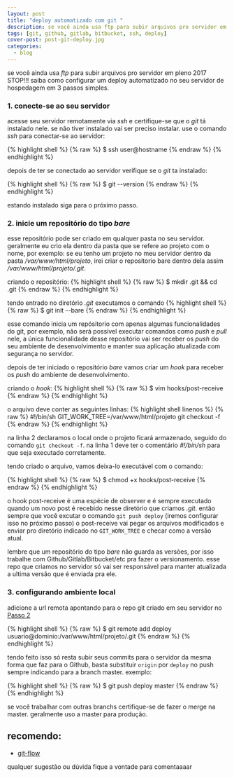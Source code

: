 ```yaml
---
layout: post
title: "deploy automatizado com git "
description: se você ainda usa ftp para subir arquivos pro servidor em pleno 2017 STOP!!!
tags: [git, github, gitlab, bitbucket, ssh, deploy]
cover-post: post-git-deploy.jpg
categories:
  - blog
---
```


se você ainda usa *ftp* para subir arquivos pro servidor em pleno 2017 STOP!!! saiba como configurar um deploy automatizado no seu servidor de hospedagem em 3 passos simples.


### 1. conecte-se ao seu servidor

acesse seu servidor remotamente via *ssh* e certifique-se que o *git* tá instalado nele. se não tiver instalado vai ser preciso instalar. use o comando *ssh* para conectar-se ao servidor:

{% highlight shell %}
{% raw %}
  $ ssh user@hostname
{% endraw %}
{% endhighlight %}

depois de ter se conectado ao servidor verifique se o *git* ta instalado:

{% highlight shell %}
{% raw %}
  $ git --version
{% endraw %}
{% endhighlight %}

estando instalado siga para o próximo passo.

### 2. inicie um repositório do tipo *bare*

esse repositório pode ser criado em qualquer pasta no seu servidor. geralmente eu crio ela dentro da pasta que se refere ao projeto com o nome, por exemplo:
se eu tenho um projeto no meu servidor dentro da pasta */var/www/html/projeto*, irei criar o repositorio bare dentro dela assim */var/www/html/projeto/.git*.

criando o repositório:
{% highlight shell %}
{% raw %}
  $ mkdir .git && cd .git
{% endraw %}
{% endhighlight %}

tendo entrado no diretório *.git* executamos o comando
{% highlight shell %}
{% raw %}
  $ git init --bare
{% endraw %}
{% endhighlight %}

esse comando inicia um repósitorio com apenas algumas funcionalidades do git, por exemplo, não será possível executar comandos como *push* e *pull* nele, a única funcionalidade desse repositório vai ser receber os *push* do seu ambiente de desenvolvimento e manter sua aplicação atualizada com segurança no servidor.

depois de ter iniciado o repositório *bare* vamos criar um *hook* para receber os *push* do ambiente de desenvolvimento.

criando o *hook*:
{% highlight shell %}
{% raw %}
  $ vim hooks/post-receive
{% endraw %}
{% endhighlight %}

o arquivo deve conter as seguintes linhas:
{% highlight shell linenos %}
{% raw %}
#!/bin/sh
GIT_WORK_TREE=/var/www/html/projeto git checkout -f
{% endraw %}
{% endhighlight %}

na linha 2 declaramos o local onde o projeto ficará armazenado, seguido do comando `git checkout -f`. na linha 1 deve ter o comentário *#!/bin/sh* para que seja executado corretamente.

tendo criado o arquivo, vamos deixa-lo executável com o comando:

{% highlight shell %}
{% raw %}
  $ chmod +x hooks/post-receive
{% endraw %}
{% endhighlight %}

o hook post-receive é uma espécie de observer e é sempre executado quando um novo post é recebido nesse diretório que criamos *.git*. então sempre que você excutar o comando `git push deploy` (iremos configurar isso no próximo passo) o post-receive vai pegar os arquivos modificados e enviar pro diretório indicado no `GIT_WORK_TREE` e checar como a versão atual.

lembre que um repositório do tipo *bare* não guarda as versões, por isso trabalhe com Github/Gitlab/Bitbucket/etc pra fazer o versionamento. esse repo que criamos no servidor só vai ser responsável para manter atualizada a ultima versão que é enviada pra ele.

### 3. configurando ambiente local

adicione a url remota apontando para o repo git criado em seu servidor no <a href="{{site.url}}{{page.url}}#2-inicie-um-repositório-do-tipo-bare">Passo 2</a>

{% highlight shell %}
{% raw %}
  $ git remote add deploy usuario@dominio:/var/www/html/projeto/.git
{% endraw %}
{% endhighlight %}

tendo feito isso só resta subir seus commits para o servidor da mesma forma que faz para o Github, basta substituir `origin` por `deploy` no push sempre indicando para a branch master. exemplo:

{% highlight shell %}
{% raw %}
  $ git push deploy master
{% endraw %}
{% endhighlight %}

se você trabalhar com outras branchs certifique-se de fazer o merge na master. geralmente uso a master para produção.

## recomendo:

  * [git-flow](https://danielkummer.github.io/git-flow-cheatsheet/index.pt_BR.html)

qualquer sugestão ou dúvida fique a vontade para comentaaaar
